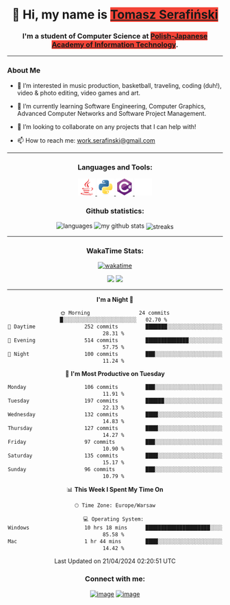 <h1 align="center">👋 Hi, my name is <a href="https://y.at/eyes.laughing.bang.headphone" style="background-color: #f44336"> Tomasz Serafiński </a></h1>
<h3 align="center"> I'm a student of Computer Science at <a href="https://www.pja.edu.pl/en" style="background-color: #f44336">Polish-Japanese Academy of Information Technology</a>.</h3>

---

### About Me
<!-- <img align="right" width=200px height=200px src="https://24.media.tumblr.com/25ec1da1ceb3d8c59ff61abda466e66d/tumblr_ms7532YHD61sfs2qco1_500.gif"/> -->

- 👀 I’m interested in music production, basketball, traveling, coding (duh!), video & photo editing, video games and art.

- 🌱 I’m currently learning Software Engineering, Computer Graphics, Advanced Computer Networks and Software Project Management.

- 💞️ I’m looking to collaborate on any projects that I can help with!

- 📫 How to reach me: work.serafinski@gmail.com

---

<h3 align="center">Languages and Tools:</h3>

<p align="center">
  <a href="https://java.com" target="_blank"> 
    <img src="https://raw.githubusercontent.com/devicons/devicon/master/icons/java/java-plain.svg" alt="java" width="40" height="40"/> 
  </a>
  <a href="https://www.python.org/" target="_blank"> 
    <img src="https://github.com/devicons/devicon/blob/master/icons/python/python-original.svg" alt="python" width="40" height="40"/> 
  </a>
 <a href="https://learn.microsoft.com/dotnet/csharp/" target="_blank"> 
    <img src="https://github.com/devicons/devicon/blob/master/icons/csharp/csharp-original.svg" alt="csharp" width="40" height="40"/> 
  </a>
  <a href="https://github.com/" target="_blank"> 
    <img src="src/GitHub-Mark-Light-120px-plus.png" alt="github" width="40" height="40"/> 
  </a>
</p>



<div align="center">

<h3 align="center">Github statistics: </h3>
  <img height= "150" src="https://github-readme-stats-serafinski.vercel.app/api?username=serafinski&theme=dark&show_icons=true" alt="languages" />
  <img height= "150" src="https://github-readme-stats-serafinski.vercel.app/api/top-langs/?username=serafinski&layout=compact&theme=dark&l&langs_count=10" alt="my github stats" />
  <img align="center" src="https://github-readme-streak-stats.herokuapp.com/?user=serafinski&theme=dark" alt="streaks" />
</div>

---

<h3 align="center">WakaTime Stats:</h3>
<div align="center">

[![wakatime](https://wakatime.com/badge/user/c88d1b82-ebdd-4842-ad45-93f471842103.svg)](https://wakatime.com/@c88d1b82-ebdd-4842-ad45-93f471842103)
</div>

<div align="center">

<img height= "300" src="https://wakatime.com/share/@serafinski/bf0c909e-ff5b-48dc-b5c8-9db0a2a07701.svg"/>
<img height= "300" src="https://wakatime.com/share/@serafinski/5e9cd917-109e-422c-bcd0-62b469b65408.svg"/>

</div>

---
<div align="center">

<!--START_SECTION:waka-->
**I'm a Night 🦉** 

```text
🌞 Morning                24 commits          █░░░░░░░░░░░░░░░░░░░░░░░░   02.70 % 
🌆 Daytime                252 commits         ███████░░░░░░░░░░░░░░░░░░   28.31 % 
🌃 Evening                514 commits         ██████████████░░░░░░░░░░░   57.75 % 
🌙 Night                  100 commits         ███░░░░░░░░░░░░░░░░░░░░░░   11.24 % 
```
📅 **I'm Most Productive on Tuesday** 

```text
Monday                   106 commits         ███░░░░░░░░░░░░░░░░░░░░░░   11.91 % 
Tuesday                  197 commits         ██████░░░░░░░░░░░░░░░░░░░   22.13 % 
Wednesday                132 commits         ████░░░░░░░░░░░░░░░░░░░░░   14.83 % 
Thursday                 127 commits         ████░░░░░░░░░░░░░░░░░░░░░   14.27 % 
Friday                   97 commits          ███░░░░░░░░░░░░░░░░░░░░░░   10.90 % 
Saturday                 135 commits         ████░░░░░░░░░░░░░░░░░░░░░   15.17 % 
Sunday                   96 commits          ███░░░░░░░░░░░░░░░░░░░░░░   10.79 % 
```


📊 **This Week I Spent My Time On** 

```text
🕑︎ Time Zone: Europe/Warsaw

💻 Operating System: 
Windows                  10 hrs 18 mins      █████████████████████░░░░   85.58 % 
Mac                      1 hr 44 mins        ████░░░░░░░░░░░░░░░░░░░░░   14.42 % 
```


 Last Updated on 21/04/2024 02:20:51 UTC
<!--END_SECTION:waka-->

</div>

<h3 align="center">Connect with me:</h3>
<div align="center">

[![image](https://img.shields.io/badge/LinkedIn-0077B5?style=for-the-badge&logo=linkedin&logoColor=white)](https://www.linkedin.com/in/tomasz-serafinski/)
[![image](https://img.shields.io/badge/Gmail-D14836?style=for-the-badge&logo=gmail&logoColor=white)](mailto:work.serafinski@gmail.com)

</div>
